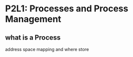 # P2L1: Processes and Process Management

## what is a Process

address space 
mapping
and where store